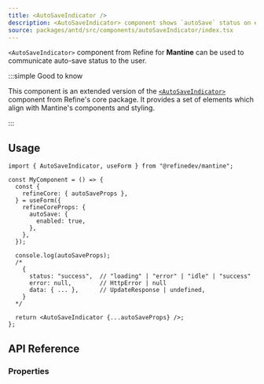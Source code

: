 ```yaml
---
title: <AutoSaveIndicator />
description: <AutoSaveIndicator> component shows `autoSave` status on edit actions.
source: packages/antd/src/components/autoSaveIndicator/index.tsx
---
```


`<AutoSaveIndicator>` component from Refine for **Mantine** can be used to communicate auto-save status to the user.

:::simple Good to know

This component is an extended version of the [`<AutoSaveIndicator>`](/docs/core/components/auto-save-indicator) component from Refine's core package. It provides a set of elements which align with Mantine's components and styling.

:::

## Usage

```tsx
import { AutoSaveIndicator, useForm } from "@refinedev/mantine";

const MyComponent = () => {
  const {
    refineCore: { autoSaveProps },
  } = useForm({
    refineCoreProps: {
      autoSave: {
        enabled: true,
      },
    },
  });

  console.log(autoSaveProps);
  /*
    {
      status: "success",  // "loading" | "error" | "idle" | "success"
      error: null,        // HttpError | null
      data: { ... },      // UpdateResponse | undefined,
    }
  */

  return <AutoSaveIndicator {...autoSaveProps} />;
};
```

## API Reference

### Properties

<PropsTable module="@refinedev/mantine/AutoSaveIndicator" />
